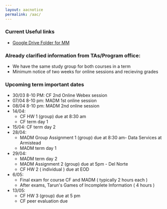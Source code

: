 ```yaml
---
layout: aacnotice
permalink: /aac/
---
```


### Current Useful links
* [Google Drive Folder for MM](https://drive.google.com/drive/u/1/folders/1t62DxOwz29JI-ZxDRM4vmW9g_jMTu_B7)

### Already clarified information from TAs/Program office:
* We have the same study group for both courses in a term
* Minimum notice of two weeks for online sessions and recieving grades

### Upcoming term important dates
* 30/03 8-10 PM: CF 2nd Online Webex session
* 07/04 8-10 pm: MADM 1st online session
* 08/04 8-10 pm: MADM 2nd online session
* 14/04:
  * CF HW 1 (group) due at 8:30 am
  * CF term day 1
* 15/04: CF term day 2
* 28/04:
  * MADM Group Assignment 1 (group) due at 8:30 am- Data Services at Armistead
  * MADM term day 1
* 29/04:
  * MADM term day 2
  * MADM Assignment 2 (group) due at 5pm - Del Norte 
  * CF HW 2 ( individual ) due at EOD
* 6/05:
  * Final exam for course CF and MADM ( typically 2 hours each )
  * After exams, Tarun's Games of Incomplete Information ( 4 hours )
* 13/05:
  * CF HW 3 (group) due at 5 pm
  * CF peer evaluation due
